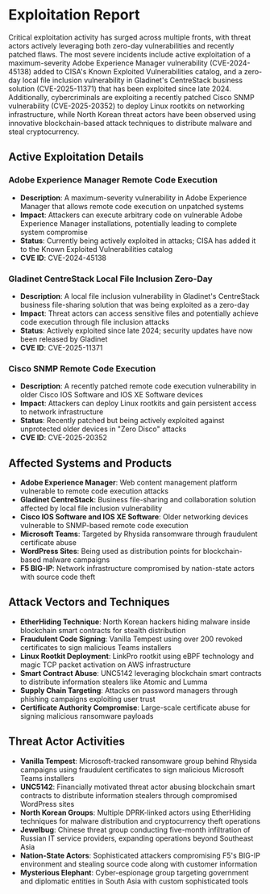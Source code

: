 # Exploitation Report

Critical exploitation activity has surged across multiple fronts, with threat actors actively leveraging both zero-day vulnerabilities and recently patched flaws. The most severe incidents include active exploitation of a maximum-severity Adobe Experience Manager vulnerability (CVE-2024-45138) added to CISA's Known Exploited Vulnerabilities catalog, and a zero-day local file inclusion vulnerability in Gladinet's CentreStack business solution (CVE-2025-11371) that has been exploited since late 2024. Additionally, cybercriminals are exploiting a recently patched Cisco SNMP vulnerability (CVE-2025-20352) to deploy Linux rootkits on networking infrastructure, while North Korean threat actors have been observed using innovative blockchain-based attack techniques to distribute malware and steal cryptocurrency.

## Active Exploitation Details

### Adobe Experience Manager Remote Code Execution
- **Description**: A maximum-severity vulnerability in Adobe Experience Manager that allows remote code execution on unpatched systems
- **Impact**: Attackers can execute arbitrary code on vulnerable Adobe Experience Manager installations, potentially leading to complete system compromise
- **Status**: Currently being actively exploited in attacks; CISA has added it to the Known Exploited Vulnerabilities catalog
- **CVE ID**: CVE-2024-45138

### Gladinet CentreStack Local File Inclusion Zero-Day
- **Description**: A local file inclusion vulnerability in Gladinet's CentreStack business file-sharing solution that was being exploited as a zero-day
- **Impact**: Threat actors can access sensitive files and potentially achieve code execution through file inclusion attacks
- **Status**: Actively exploited since late 2024; security updates have now been released by Gladinet
- **CVE ID**: CVE-2025-11371

### Cisco SNMP Remote Code Execution
- **Description**: A recently patched remote code execution vulnerability in older Cisco IOS Software and IOS XE Software devices
- **Impact**: Attackers can deploy Linux rootkits and gain persistent access to network infrastructure
- **Status**: Recently patched but being actively exploited against unprotected older devices in "Zero Disco" attacks
- **CVE ID**: CVE-2025-20352

## Affected Systems and Products

- **Adobe Experience Manager**: Web content management platform vulnerable to remote code execution attacks
- **Gladinet CentreStack**: Business file-sharing and collaboration solution affected by local file inclusion vulnerability
- **Cisco IOS Software and IOS XE Software**: Older networking devices vulnerable to SNMP-based remote code execution
- **Microsoft Teams**: Targeted by Rhysida ransomware through fraudulent certificate abuse
- **WordPress Sites**: Being used as distribution points for blockchain-based malware campaigns
- **F5 BIG-IP**: Network infrastructure compromised by nation-state actors with source code theft

## Attack Vectors and Techniques

- **EtherHiding Technique**: North Korean hackers hiding malware inside blockchain smart contracts for stealth distribution
- **Fraudulent Code Signing**: Vanilla Tempest using over 200 revoked certificates to sign malicious Teams installers
- **Linux Rootkit Deployment**: LinkPro rootkit using eBPF technology and magic TCP packet activation on AWS infrastructure
- **Smart Contract Abuse**: UNC5142 leveraging blockchain smart contracts to distribute information stealers like Atomic and Lumma
- **Supply Chain Targeting**: Attacks on password managers through phishing campaigns exploiting user trust
- **Certificate Authority Compromise**: Large-scale certificate abuse for signing malicious ransomware payloads

## Threat Actor Activities

- **Vanilla Tempest**: Microsoft-tracked ransomware group behind Rhysida campaigns using fraudulent certificates to sign malicious Microsoft Teams installers
- **UNC5142**: Financially motivated threat actor abusing blockchain smart contracts to distribute information stealers through compromised WordPress sites
- **North Korean Groups**: Multiple DPRK-linked actors using EtherHiding techniques for malware distribution and cryptocurrency theft operations
- **Jewelbug**: Chinese threat group conducting five-month infiltration of Russian IT service providers, expanding operations beyond Southeast Asia
- **Nation-State Actors**: Sophisticated attackers compromising F5's BIG-IP environment and stealing source code along with customer information
- **Mysterious Elephant**: Cyber-espionage group targeting government and diplomatic entities in South Asia with custom sophisticated tools